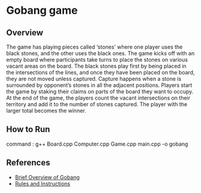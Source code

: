 # Gobang game

##  Overview

The game has playing pieces called ‘stones’ where one player uses the black stones, and the other uses the black ones. The game kicks off with an empty board where participants take turns to place the stones on various vacant areas on the board. The black stones play first by being placed in the intersections of the lines, and once they have been placed on the board, they are not moved unless captured. Capture happens when a stone is surrounded by opponent’s stones in all the adjacent positions. Players start the game by staking their claims on parts of the board they want to occupy. At the end of the game, the players count the vacant intersections on their territory and add it to the number of stones captured. The player with the larger total becomes the winner.

## How to Run 

command :
g++ Board.cpp Computer.cpp Game.cpp main.cpp -o gobang

## References

- [Brief Overview of Gobang](https://www.yucata.de/en/Rules/Gomoku#gobang)
- [Rules and Instructions](https://www.siammandalay.com/blogs/puzzles/play-go-board-game-instructions-rules-strategies)